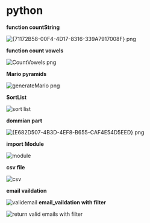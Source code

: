 # python
**function countString**



![{71172B58-00F4-4D17-8316-339A7917008F} png](https://github.com/user-attachments/assets/df6118f7-51d6-44f4-bbcd-2d7a393383a9)


**function count vowels**

![CountVowels png](https://github.com/user-attachments/assets/1387e517-2df5-475e-a2b4-170ecdf7d06b)


**Mario pyramids**


![generateMario png](https://github.com/user-attachments/assets/8373ead3-a4df-4874-8111-e8df8bab04b5)


**SortList**

![sort list ](https://github.com/user-attachments/assets/20681879-c9ab-4e45-b3bd-ff57b6c70636)


**dommian part**

![{E682D507-4B3D-4EF8-B655-CAF4E54D5EED} png](https://github.com/user-attachments/assets/53a06619-2f9f-4b3b-99f4-2b4e85a87056)


**import Module**

![module ](https://github.com/user-attachments/assets/1ac2da4e-1907-4892-b712-5109dc546493)


**csv file**

![csv ](https://github.com/user-attachments/assets/8752d7d6-9adf-497f-a024-2ed9f85bcd91)




**email vaildation**

![validemail](https://github.com/user-attachments/assets/63a64ae1-a7d8-4ea8-8e57-8c248b65e0c2)
**email_vaildation with filter**

![return valid emails with filter ](https://github.com/user-attachments/assets/7b3c8bbe-71ad-46d0-8e7b-8aa4b34d7a93)









